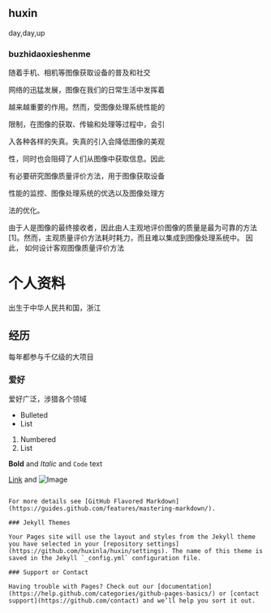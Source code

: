 ## huxin

day,day,up

### buzhidaoxieshenme
随着手机、相机等图像获取设备的普及和社交

网络的迅猛发展，图像在我们的日常生活中发挥着

越来越重要的作用。然而，受图像处理系统性能的

限制，在图像的获取、传输和处理等过程中，会引

入各种各样的失真。失真的引入会降低图像的美观

性，同时也会阻碍了人们从图像中获取信息。因此

有必要研究图像质量评价方法，用于图像获取设备

性能的监控、图像处理系统的优选以及图像处理方

法的优化。

  由于人是图像的最终接收者，因此由人主观地评价图像的质量是最为可靠的方法[1]。然而，主观质量评价方法耗时耗力，而且难以集成到图像处理系统中。 因此， 如何设计客观图像质量评价方法


# 个人资料
出生于中华人民共和国，浙江
## 经历
每年都参与千亿级的大项目
### 爱好
爱好广泛，涉猎各个领域
- Bulleted
- List

1. Numbered
2. List

**Bold** and _Italic_ and `Code` text

[Link](url) and ![Image](src)
```

For more details see [GitHub Flavored Markdown](https://guides.github.com/features/mastering-markdown/).

### Jekyll Themes

Your Pages site will use the layout and styles from the Jekyll theme you have selected in your [repository settings](https://github.com/huxinla/huxin/settings). The name of this theme is saved in the Jekyll `_config.yml` configuration file.

### Support or Contact

Having trouble with Pages? Check out our [documentation](https://help.github.com/categories/github-pages-basics/) or [contact support](https://github.com/contact) and we’ll help you sort it out.
